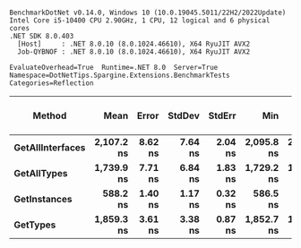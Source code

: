 ```

BenchmarkDotNet v0.14.0, Windows 10 (10.0.19045.5011/22H2/2022Update)
Intel Core i5-10400 CPU 2.90GHz, 1 CPU, 12 logical and 6 physical cores
.NET SDK 8.0.403
  [Host]     : .NET 8.0.10 (8.0.1024.46610), X64 RyuJIT AVX2
  Job-QYBNOF : .NET 8.0.10 (8.0.1024.46610), X64 RyuJIT AVX2

EvaluateOverhead=True  Runtime=.NET 8.0  Server=True  
Namespace=DotNetTips.Spargine.Extensions.BenchmarkTests  Categories=Reflection  

```
| Method           | Mean       | Error   | StdDev  | StdErr  | Min        | Q1         | Median     | Q3         | Max        | Op/s        | CI99.9% Margin | Iterations | Kurtosis | MValue | Skewness | Rank | LogicalGroup | Baseline | Exceptions | Code Size | Gen0   | Completed Work Items | Lock Contentions | Allocated |
|----------------- |-----------:|--------:|--------:|--------:|-----------:|-----------:|-----------:|-----------:|-----------:|------------:|---------------:|-----------:|---------:|-------:|---------:|-----:|------------- |--------- |-----------:|----------:|-------:|---------------------:|-----------------:|----------:|
| **GetAllInterfaces** | **2,107.2 ns** | **8.62 ns** | **7.64 ns** | **2.04 ns** | **2,095.8 ns** | **2,101.0 ns** | **2,105.4 ns** | **2,113.7 ns** | **2,120.6 ns** |   **474,569.5** |       **5.979 ns** |      **14.00** |    **1.611** |  **2.000** |   **0.3059** |    **4** | *****            | **No**       |          **-** |     **746 B** | **0.0038** |                    **-** |                **-** |     **600 B** |
| **GetAllTypes**      | **1,739.9 ns** | **7.71 ns** | **6.84 ns** | **1.83 ns** | **1,729.2 ns** | **1,736.6 ns** | **1,740.8 ns** | **1,743.8 ns** | **1,753.5 ns** |   **574,757.8** |       **6.086 ns** |      **14.00** |    **2.218** |  **2.000** |   **0.0220** |    **2** | *****            | **No**       |          **-** |     **560 B** | **0.0076** |                    **-** |                **-** |     **744 B** |
| **GetInstances**     |   **588.2 ns** | **1.40 ns** | **1.17 ns** | **0.32 ns** |   **586.5 ns** |   **587.2 ns** |   **588.1 ns** |   **588.7 ns** |   **590.7 ns** | **1,700,243.4** |       **6.338 ns** |      **13.00** |    **2.361** |  **2.000** |   **0.5666** |    **1** | *****            | **No**       |          **-** |     **137 B** |      **-** |                    **-** |                **-** |      **72 B** |
| **GetTypes**         | **1,859.3 ns** | **3.61 ns** | **3.38 ns** | **0.87 ns** | **1,852.7 ns** | **1,857.9 ns** | **1,859.2 ns** | **1,861.9 ns** | **1,863.7 ns** |   **537,834.1** |       **7.064 ns** |      **15.00** |    **2.161** |  **2.000** |  **-0.5238** |    **3** | *****            | **No**       |          **-** |   **1,403 B** | **0.0076** |                    **-** |                **-** |     **744 B** |
